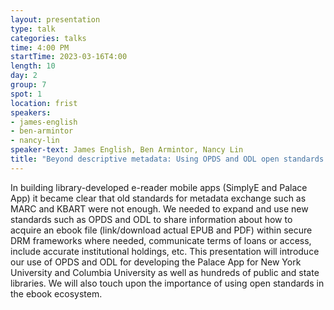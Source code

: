 ```yaml
---
layout: presentation
type: talk
categories: talks
time: 4:00 PM
startTime: 2023-03-16T4:00
length: 10
day: 2
group: 7
spot: 1
location: frist
speakers:
- james-english
- ben-armintor
- nancy-lin
speaker-text: James English, Ben Armintor, Nancy Lin
title: "Beyond descriptive metadata: Using OPDS and ODL open standards to develop the Palace App, a e-reader mobile app."
---
```

In building library-developed e-reader mobile apps (SimplyE and Palace App) it became clear that old standards for metadata exchange such as MARC and KBART were not enough. We needed to expand and use new standards such as OPDS and ODL to share information about how to acquire an ebook file (link/download actual EPUB and PDF) within secure DRM frameworks where needed, communicate terms of loans or access, include accurate institutional holdings, etc. This presentation will introduce our use of OPDS and ODL for developing the Palace App for New York University and Columbia University as well as hundreds of public and state libraries. We will also touch upon the importance of using open standards in the ebook ecosystem.
